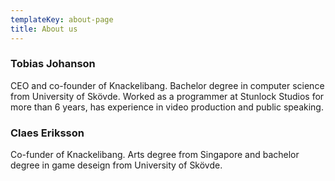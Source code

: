 ```yaml
---
templateKey: about-page
title: About us
---
```

### Tobias Johanson

CEO and co-founder of Knackelibang. Bachelor degree in computer science from University of Skövde. Worked as a programmer at Stunlock Studios for more than 6 years, has experience in video production and public speaking.

### Claes Eriksson

Co-funder of Knackelibang. Arts degree from Singapore and bachelor degree in game deseign from University of Skövde.
